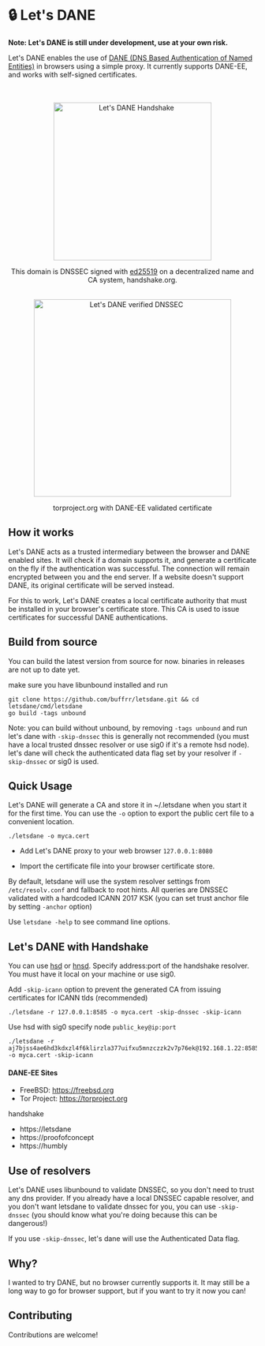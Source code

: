 
# 🔒 Let's DANE

**Note: Let's DANE is still under development, use at your own risk.**


Let's DANE enables the use of [DANE (DNS Based Authentication of Named Entities)](https://tools.ietf.org/html/rfc6698) in browsers using a simple proxy. It currently supports DANE-EE, and works with self-signed certificates.


<p align="center">
<br>
<br>
<img src="https://github.com/buffrr/letsdane/raw/master/chrome.png" width="320px" alt="Let's DANE Handshake"/>
</p>

<p align="center">
This domain is DNSSEC signed with <a href="https://ed25519.nl/">ed25519</a> on a decentralized name and CA system, handshake.org.   
<br><br>
</p>


<p align="center">
<img src="https://github.com/buffrr/letsdane/raw/master/screenshot.png" width="400px" alt="Let's DANE verified DNSSEC"/><br/>

</p>

<p align="center">
torproject.org with DANE-EE validated certificate
 </p>

## How it works


Let's DANE acts as a trusted intermediary between the browser and DANE enabled sites. It will check if a domain supports it, and generate a certificate on the fly if the authentication was successful. The connection will remain encrypted between you and the end server. If a website doesn't support DANE, its original certificate will be served instead.

For this to work, Let's DANE creates a local certificate authority that must be installed in your browser's certificate store. This CA is used to issue certificates for successful DANE authentications.


## Build from source

You can build the latest version from source for now. binaries in releases are not up to date yet.

make sure you have libunbound installed and run

    git clone https://github.com/buffrr/letsdane.git && cd letsdane/cmd/letsdane
    go build -tags unbound

Note: you can build without unbound, by removing `-tags unbound` and run let's dane with `-skip-dnssec`
this is generally not recommended (you must have a local trusted dnssec resolver or use sig0 if it's a remote hsd node).
let's dane will check the authenticated data flag set by your resolver if `-skip-dnssec` or sig0 is used.

## Quick Usage

Let's DANE will generate a CA and store it in ~/.letsdane when you start it for the first time. You can use the `-o` option to export the public cert file to a convenient location.


    ./letsdane -o myca.cert

    
* Add Let's DANE proxy to your web browser `127.0.0.1:8080`

* Import the certificate file into your browser certificate store.

By default, letsdane will use the system resolver settings from `/etc/resolv.conf` and fallback to root hints. 
All queries are DNSSEC validated with a hardcoded ICANN 2017 KSK (you can set trust anchor file by setting `-anchor` option)

Use `letsdane -help` to see command line options. 

## Let's DANE with Handshake

You can use [hsd](https://github.com/handshake-org/hsd) or [hnsd](https://github.com/handshake-org/hnsd). Specify address:port of the handshake resolver. You must have it local on your machine or use sig0. 

Add `-skip-icann` option to prevent the generated CA from issuing certificates for ICANN tlds (recommended)

    ./letsdane -r 127.0.0.1:8585 -o myca.cert -skip-dnssec -skip-icann

Use hsd with sig0 specify node `public_key@ip:port`

    ./letsdane -r aj7bjss4ae6hd3kdxzl4f6klirzla377uifxu5mnzczzk2v7p76ek@192.168.1.22:8585 -o myca.cert -skip-icann


#### DANE-EE Sites
 
* FreeBSD: https://freebsd.org
* Tor Project: https://torproject.org

handshake

* https://letsdane
* https://proofofconcept
* https://humbly


## Use of resolvers

Let's DANE uses libunbound to validate DNSSEC, so you don't need to trust any dns provider. 
If you already have a local DNSSEC capable resolver, and you don't want letsdane to validate dnssec for you, 
you can use `-skip-dnssec`  (you should know what you're doing because this can be dangerous!)

If you use `-skip-dnssec`, let's dane will use the Authenticated Data flag.

## Why?

I wanted to try DANE, but no browser currently supports it. It may still be a long way to go for browser support, but if you want to try it now you can!

## Contributing
Contributions are welcome! 



